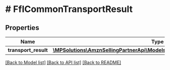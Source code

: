 # # FfICommonTransportResult

## Properties

Name | Type | Description | Notes
------------ | ------------- | ------------- | -------------
**transport_result** | [**\MPSolutions\AmznSellingPartnerApi\Models\FulfillmentInbound\FfITransportResult**](FfITransportResult.md) |  | [optional]

[[Back to Model list]](../../README.md#models) [[Back to API list]](../../README.md#endpoints) [[Back to README]](../../README.md)
